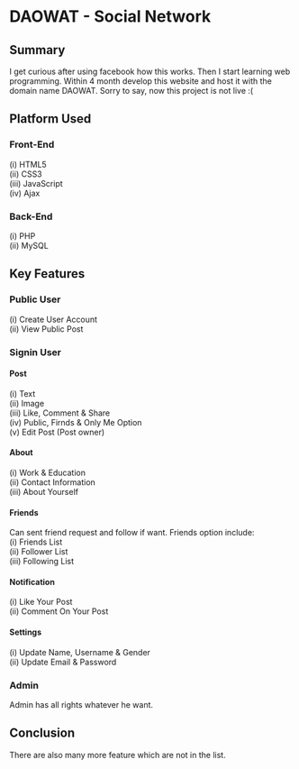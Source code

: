 # DAOWAT - Social Network

## Summary
I get curious after using facebook how this works. Then I start learning web programming. Within 4 month develop this website and host it with the domain name DAOWAT. Sorry to say, now this project is not live :(

## Platform Used
### Front-End
  (i) HTML5 <br>
  (ii) CSS3 <br>
  (iii) JavaScript <br>
  (iv) Ajax <br>

### Back-End
  (i) PHP <br>
  (ii) MySQL <br>

## Key Features
### Public User
(i) Create User Account <br>
(ii) View Public Post <br>

### Signin User
#### Post
(i) Text <br>
(ii) Image <br>
(iii) Like, Comment & Share <br>
(iv) Public, Firnds & Only Me Option <br>
(v) Edit Post (Post owner) <br>
#### About
(i) Work & Education  <br>
(ii) Contact Information <br>
(iii) About Yourself <br>
#### Friends
Can sent friend request and follow if want. Friends option include:  <br>
(i) Friends List <br>
(ii) Follower List <br>
(iii) Following List <br>
#### Notification
(i) Like Your Post <br>
(ii) Comment On Your Post <br>
#### Settings
(i) Update Name, Username & Gender <br>
(ii) Update Email & Password <br>

### Admin
Admin has all rights whatever he want. <br>

## Conclusion
There are also many more feature which are not in the list.
